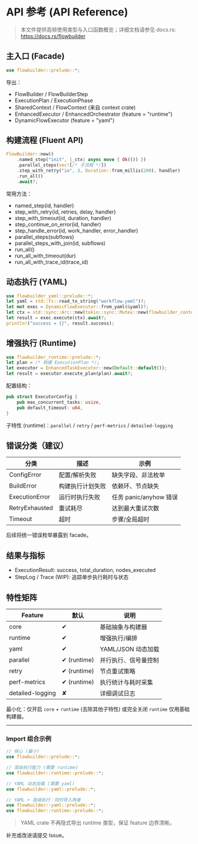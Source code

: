 # API 参考 (API Reference)

> 本文件提供高频使用类型与入口函数概览；详细文档请参见 docs.rs: https://docs.rs/flowbuilder

## 主入口 (Facade)

```rust
use flowbuilder::prelude::*;
```

导出：

-   FlowBuilder / FlowBuilderStep
-   ExecutionPlan / ExecutionPhase
-   SharedContext / FlowContext (来自 context crate)
-   EnhancedExecutor / EnhancedOrchestrator (feature = "runtime")
-   DynamicFlowExecutor (feature = "yaml")

## 构建流程 (Fluent API)

```rust
FlowBuilder::new()
    .named_step("init", |_ctx| async move { Ok(()) })
    .parallel_steps(vec![/* 子流程 */])
    .step_with_retry("io", 3, Duration::from_millis(200), handler)
    .run_all()
    .await?;
```

常用方法：

-   named_step(id, handler)
-   step_with_retry(id, retries, delay, handler)
-   step_with_timeout(id, duration, handler)
-   step_continue_on_error(id, handler)
-   step_handle_error(id, work_handler, error_handler)
-   parallel_steps(subflows)
-   parallel_steps_with_join(id, subflows)
-   run_all()
-   run_all_with_timeout(dur)
-   run_all_with_trace_id(trace_id)

## 动态执行 (YAML)

```rust
use flowbuilder_yaml::prelude::*;
let yaml = std::fs::read_to_string("workflow.yaml")?;
let mut exec = DynamicFlowExecutor::from_yaml(&yaml)?;
let ctx = std::sync::Arc::new(tokio::sync::Mutex::new(flowbuilder_context::FlowContext::default()));
let result = exec.execute(ctx).await?;
println!("success = {}", result.success);
```

## 增强执行 (Runtime)

```rust
use flowbuilder_runtime::prelude::*;
let plan = /* 构建 ExecutionPlan */;
let executor = EnhancedTaskExecutor::new(Default::default());
let result = executor.execute_plan(plan).await?;
```

配置结构：

```rust
pub struct ExecutorConfig {
    pub max_concurrent_tasks: usize,
    pub default_timeout: u64,
}
```

子特性 (runtime)：`parallel` / `retry` / `perf-metrics` / `detailed-logging`

## 错误分类（建议）

| 分类           | 描述             | 示例                   |
| -------------- | ---------------- | ---------------------- |
| ConfigError    | 配置/解析失败    | 缺失字段、非法枚举     |
| BuildError     | 构建执行计划失败 | 依赖环、节点缺失       |
| ExecutionError | 运行时执行失败   | 任务 panic/anyhow 错误 |
| RetryExhausted | 重试耗尽         | 达到最大重试次数       |
| Timeout        | 超时             | 步骤/全局超时          |

后续将统一错误枚举暴露到 facade。

## 结果与指标

-   ExecutionResult: success, total_duration, nodes_executed
-   StepLog / Trace (WIP): 追踪单步执行耗时与状态

## 特性矩阵

| Feature          | 默认        | 说明                 |
| ---------------- | ----------- | -------------------- |
| core             | ✔           | 基础抽象与构建器     |
| runtime          | ✔           | 增强执行/编排        |
| yaml             | ✔           | YAML/JSON 动态加载   |
| parallel         | ✔ (runtime) | 并行执行、信号量控制 |
| retry            | ✔ (runtime) | 节点重试策略         |
| perf-metrics     | ✔ (runtime) | 执行统计与耗时采集   |
| detailed-logging | ✘           | 详细调试日志         |

最小化：仅开启 `core` + `runtime` (去除其他子特性) 或完全关闭 `runtime` 仅用基础构建器。

---

### Import 组合示例

```rust
// 核心 (最小)
use flowbuilder::prelude::*;

// 高级执行能力 (需要 runtime)
use flowbuilder::runtime::prelude::*;

// YAML 动态加载 (需要 yaml)
use flowbuilder::yaml::prelude::*;

// YAML + 高级执行：同时导入两者
use flowbuilder::yaml::prelude::*;
use flowbuilder::runtime::prelude::*;
```

> YAML crate 不再隐式导出 runtime 类型，保证 feature 边界清晰。

补充或改进请提交 Issue。
